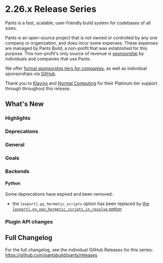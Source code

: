 # 2.26.x Release Series

Pants is a fast, scalable, user-friendly build system for codebases of all sizes.

Pants is an open-source project that is not owned or controlled by any one company or organization, and does incur some expenses. These expenses are managed by Pants Build, a non-profit that was established for this purpose. This non-profit's only source of revenue is [sponsorship](https://www.pantsbuild.org/sponsorship) by individuals and companies that use Pants.

We offer [formal sponsorship tiers for companies](https://www.pantsbuild.org/sponsorship), as well as individual sponsorships via [GitHub](https://github.com/sponsors/pantsbuild).

Thank you to [Klayvio](https://www.klaviyo.com/) and [Normal Computing](https://normalcomputing.ai/) for their Platinum tier support through throughout this release.

## What's New

### Highlights


### Deprecations


### General


### Goals


### Backends

#### Python

Some deprecations have expired and been removed:

- the `[export].py_hermetic_scripts` option has been replaced by [the `[export].py_non_hermetic_scripts_in_resolve` option](https://www.pantsbuild.org/2.25/reference/goals/export#py_non_hermetic_scripts_in_resolve)

### Plugin API changes


## Full Changelog

For the full changelog, see the individual GitHub Releases for this series: <https://github.com/pantsbuild/pants/releases>
